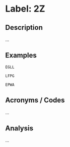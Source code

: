 # Label: 2Z

## Description

...

## Examples

```
EGLL
```

```
LFPG
```

```
EPWA
```

## Acronyms / Codes

...

## Analysis

...
